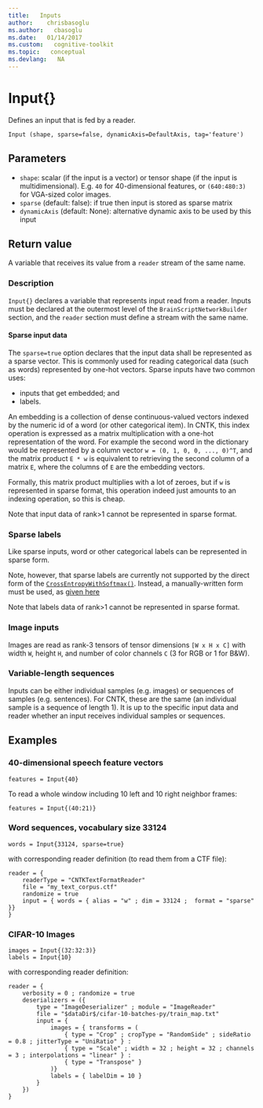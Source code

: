 ```yaml
---
title:   Inputs
author:    chrisbasoglu
ms.author:   cbasoglu
ms.date:   01/14/2017
ms.custom:   cognitive-toolkit
ms.topic:   conceptual
ms.devlang:   NA
---
```


# Input{}

Defines an input that is fed by a reader.

    Input (shape, sparse=false, dynamicAxis=DefaultAxis, tag='feature')

## Parameters

* `shape`: scalar (if the input is a vector) or tensor shape (if the input is multidimensional). E.g. `40` for 40-dimensional features, or `(640:480:3)` for VGA-sized color images.
* `sparse` (default: false): if true then input is stored as sparse matrix
* `dynamicAxis` (default: None): alternative dynamic axis to be used by this input

## Return value

A variable that receives its value from a `reader` stream of the same name.

### Description

`Input{}` declares a variable that represents input read from a reader.
Inputs must be declared at the outermost level of the `BrainScriptNetworkBuilder` section,
and the `reader` section must define a stream with the same name.

#### Sparse input data

The `sparse=true` option declares that the input data shall be represented as a sparse vector.
This is commonly used for reading categorical data (such as words) represented by one-hot vectors.
Sparse inputs have two common uses:
* inputs that get embedded; and
* labels.

An embedding is a collection of dense continuous-valued vectors
indexed by the numeric id of a word (or other categorical item).
In CNTK, this index operation is expressed as a matrix multiplication
with a one-hot representation of the word.
For example the second word in the dictionary would be represented by
a column vector `w = (0, 1, 0, 0, ..., 0)^T`,
and the matrix product `E * w` is equivalent to retrieving the second column of
a matrix `E`, where the columns of `E` are the embedding vectors.

Formally, this matrix product multiplies with a lot of zeroes,
but if `w` is represented in sparse format, this operation indeed
just amounts to an indexing operation, so this is cheap.

Note that input data of rank>1 cannot be represented in sparse format.

### Sparse labels
Like sparse inputs, word or other categorical labels can be represented in sparse form.

Note, however, that sparse labels are currently not supported by the direct form of
the [`CrossEntropyWithSoftmax()`](./Loss-Functions-and-Metrics.md#crossentropy-crossentropywithsoftmax).
Instead, a manually-written form must be used, as [given here](./Loss-Functions-and-Metrics.md#sparse-labels)

Note that labels data of rank>1 cannot be represented in sparse format.

### Image inputs
Images are read as rank-3 tensors of tensor dimensions `[W x H x C]` with width `W`, height `H`,
and number of color channels `C` (3 for RGB or 1 for B&W).

### Variable-length sequences
Inputs can be either individual samples (e.g. images) or sequences of samples (e.g. sentences).
For CNTK, these are the same (an individual sample is a sequence of length 1).
It is up to the specific input data and reader whether an input receives individual samples or sequences.

## Examples

### 40-dimensional speech feature vectors

    features = Input{40}

To read a whole window including 10 left and 10 right neighbor frames:

    features = Input{(40:21)}

### Word sequences, vocabulary size 33124

    words = Input{33124, sparse=true}

with corresponding reader definition (to read them from a CTF file):

    reader = {
        readerType = "CNTKTextFormatReader"
        file = "my_text_corpus.ctf"
        randomize = true
        input = { words = { alias = "w" ; dim = 33124 ;  format = "sparse" }}
    }

### CIFAR-10 Images

    images = Input{(32:32:3)}
    labels = Input{10}

with corresponding reader definition:

    reader = {
        verbosity = 0 ; randomize = true
        deserializers = ({
            type = "ImageDeserializer" ; module = "ImageReader"
            file = "$dataDir$/cifar-10-batches-py/train_map.txt"
            input = {
                images = { transforms = (
                    { type = "Crop" ; cropType = "RandomSide" ; sideRatio = 0.8 ; jitterType = "UniRatio" } :
                    { type = "Scale" ; width = 32 ; height = 32 ; channels = 3 ; interpolations = "linear" } :
                    { type = "Transpose" }
                )}
                labels = { labelDim = 10 }
            }
        })
    }

